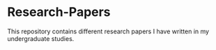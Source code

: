 # Research-Papers
This repository contains different research papers I have written in my undergraduate studies.
